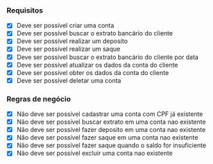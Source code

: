 ### Requisitos
 - [X] Deve ser possível criar uma conta
 - [X] Deve ser possível buscar o extrato bancário do cliente
 - [X] Deve ser possível realizar um deposito
 - [X] Deve ser possível realizar um saque
 - [X] Deve ser possível buscar o extrato bancário do cliente por data
 - [X] Deve ser possível atualizar os dados da conta do cliente
 - [X] Deve ser possível obter os dados da conta do cliente
 - [X] Deve ser possível deletar uma conta

### Regras de negócio
 - [X] Não deve ser possível cadastrar uma conta com CPF já existente
 - [X] Não deve ser possível buscar extrato em uma conta nao existente
 - [X] Não deve ser possível fazer deposito em uma conta nao existente
 - [X] Não deve ser possível fazer saque em uma conta nao existente
 - [X] Não deve ser possível fazer saque quando o saldo for insuficiente
 - [X] Não deve ser possível excluir uma conta nao existente
